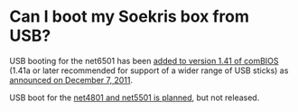 # Can I boot my Soekris box from USB?

USB booting for the net6501 has been [added to version 1.41 of comBIOS](https://web.archive.org/web/20180812043838/http://soekris.com/media/software/changelog.txt "http://soekris.com/media/software/changelog.txt") (1.41a or later recommended for support of a wider range of USB sticks) as [announced on December 7, 2011](https://web.archive.org/web/20180812043838/http://soekris.com/soekris_news_archive "http://soekris.com/soekris_news_archive").

USB boot for the [net4801 and net5501 is planned](https://web.archive.org/web/20180812043838/http://lists.soekris.com/pipermail/soekris-tech/2011-November/017904.html "http://lists.soekris.com/pipermail/soekris-tech/2011-November/017904.html"), but not released.
